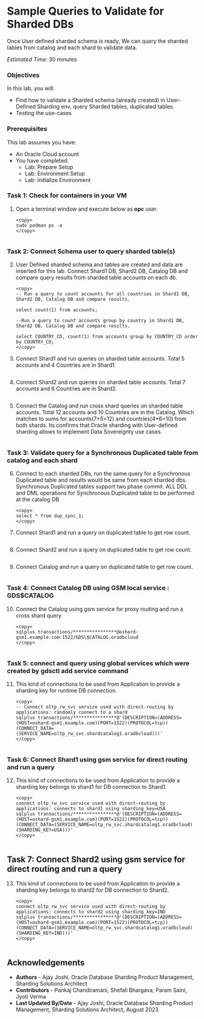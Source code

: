 # Sample Queries to Validate for Sharded DBs

Once User defined sharded schema is ready, We can query the sharded tables from catalog and each shard to validate data.

*Estimated Time*:  30 minutes

### Objectives

In this lab, you will:

* Find how to validate a Sharded schema (already created) in User-Defined Sharding env, query Sharded tables, duplicated tables.
* Testing the use-cases

### Prerequisites

This lab assumes you have:

* An Oracle Cloud account
* You have completed:
  * Lab: Prepare Setup
  * Lab: Environment Setup
  * Lab: Initialize Environment

### Task 1: Check for containers in your VM

1. Open a terminal window and execute below as **opc** user.

    ```
    <copy>
    sudo podman ps -a
    </copy>
    ```

     ![<podman containers>](./images/uds-podman-containers.png " ")


### Task 2: Connect Schema user to query sharded table(s)

2. User Defined sharded schema and tables are created and data are inserted for this lab. Connect Shard1 DB, Shard2 DB, Catalog DB and compare query results from sharded table accounts on each db.
    ```
    <copy>
    -- Run a query to count accounts for all countries in Shard1 DB, Shard2 DB, Catalog DB and compare results.

    select count(1) from accounts;

    --Run a query to count accounts group by country in Shard1 DB, Shard2 DB, Catalog DB and compare results.

    select COUNTRY_CD, count(1) from accounts group by COUNTRY_CD order by COUNTRY_CD;
    </copy>
    ```

3. Connect Shard1 and run queries on sharded table accounts. Total 5 accounts and 4 Countries are in Shard1.


    ![<Shard1 sharded table queries>](./images/uds-connect-shard1-sharded-table-queries.png " ")


4. Connect Shard2 and run queries on sharded table accounts. Total 7 accounts and 6 Countries are in Shard2.


    ![<Shard2 sharded table queries>](./images/uds-connect-shard2-sharded-table-queries.png " ")


5. Connect the Catalog and run cross shard queries on sharded table accounts. Total 12 accounts and 10 Countries are in the Catalog. Which matches to sums for accounts(7+5=12) and countries(4+6=10) from both shards. Its confirms that Oracle sharding with User-defined sharding allows to implement Data Sovereignty use cases.


    ![<Catalog sharded table queries>](./images/uds-connect-catalog-sharded-table-queries.png " ")


### Task 3: Validate query for a Synchronous Duplicated table from catalog and each shard

6. Connect to each sharded DBs, run the same query for a Synchronous Duplicated table and results would be same from each sharded dbs. Synchronous Duplicated tables support two phase commit. ALL DDL and DML operations for Synchronous Duplicated table to be performed at the catalog DB
    ```
    <copy>
    select * from dup_sync_1;
    </copy>
    ```

7. Connect Shard1 and run a query on duplicated table to get row count.


    ![<Shard1 duplicated table row count>](./images/uds-connect-shard1-duplicated-table-count.png " ")


8. Connect Shard2 and run a query on duplicated table to get row count.


    ![<Shard2 duplicated table row count>](./images/uds-connect-shard2-duplicated-table-count.png " ")


9. Connect Catalog and run a query on duplicated table to get row count.


    ![<Catalog duplicated table row count>](./images/uds-connect-catalog-duplicated-table-count.png " ")


### Task 4: Connect Catalog DB using GSM local service : GDS$CATALOG

10. Connect the Catalog using gsm service for proxy routing and run a cross shard query
    ```
    <copy>
    sqlplus transactions/****************@oshard-gsm1.example.com:1522/GDS\$CATALOG.oradbcloud
    </copy>
    ```

    ![<Catalog duplicated table row count>](./images/uds-query-gds-catalog-local-service.png " ")


### Task 5: connect and query using global services which were created by gdsctl add service command

11. This kind of connections to be used from Application to provide a sharding key for runtime DB connection.

    ```
    <copy>
    -- Connect oltp_rw_svc service used with direct-routing by applications: randomly connect to a shard
    sqlplus transactions/****************@'(DESCRIPTION=(ADDRESS=(HOST=oshard-gsm1.example.com)(PORT=1522)(PROTOCOL=tcp))(CONNECT_DATA=(SERVICE_NAME=oltp_rw_svc.shardcatalog1.oradbcloud)))'
    </copy>
    ```

    ![<Catalog duplicated table row count>](./images/uds-connect-gsm-service-directRoutingApp.png " ")


### Task 6: Connect Shard1 using gsm service for direct routing and run a query

12. This kind of connections to be used from Application to provide a sharding key belongs to shard1 for DB connection to Shard1.

    ```
    <copy>
    connect oltp_rw_svc service used with direct-routing by applications: connects to shard1 using sharding_key=USA
    sqlplus transactions/****************@'(DESCRIPTION=(ADDRESS=(HOST=oshard-gsm1.example.com)(PORT=1522)(PROTOCOL=tcp))(CONNECT_DATA=(SERVICE_NAME=oltp_rw_svc.shardcatalog1.oradbcloud)(SHARDING_KEY=USA)))'
    </copy>
    ```
![<Catalog duplicated table row count>](./images/uds-connect-gsm-service-shard-1.png " ")


## Task 7: Connect Shard2 using gsm service for direct routing and run a query

13. This kind of connections to be used from Application to provide a sharding key belongs to shard2 for DB connection to Shard2.

    ```
    <copy>
    connect oltp_rw_svc service used with direct-routing by applications: connects to shard2 using sharding_key=IND
    sqlplus transactions/****************@'(DESCRIPTION=(ADDRESS=(HOST=oshard-gsm1.example.com)(PORT=1522)(PROTOCOL=tcp))(CONNECT_DATA=(SERVICE_NAME=oltp_rw_svc.shardcatalog1.oradbcloud)(SHARDING_KEY=IND)))'
    </copy>
    ```
![<Catalog duplicated table row count>](./images/uds-connect-gsm-service-shard-2.png " ")



## Acknowledgements

* **Authors** - Ajay Joshi, Oracle Database Sharding Product Management, Sharding Solutions Architect
* **Contributors** - Pankaj Chandiramani, Shefali Bhargava, Param Saini, Jyoti Verma
* **Last Updated By/Date** - Ajay Joshi, Oracle Database Sharding Product Management, Sharding Solutions Architect, August 2023
